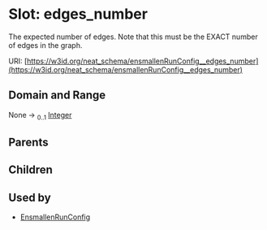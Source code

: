 
# Slot: edges_number


The expected number of edges. Note that this must be the EXACT number of edges in the graph.

URI: [https://w3id.org/neat_schema/ensmallenRunConfig__edges_number](https://w3id.org/neat_schema/ensmallenRunConfig__edges_number)


## Domain and Range

None &#8594;  <sub>0..1</sub> [Integer](types/Integer.md)

## Parents


## Children


## Used by

 * [EnsmallenRunConfig](EnsmallenRunConfig.md)
